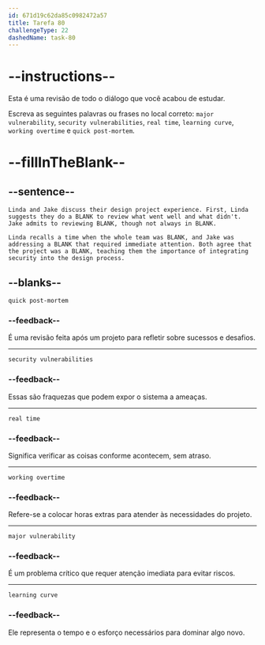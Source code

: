 ```yaml
---
id: 671d19c62da85c0982472a57
title: Tarefa 80
challengeType: 22
dashedName: task-80
---
```


# --instructions--

Esta é uma revisão de todo o diálogo que você acabou de estudar.

Escreva as seguintes palavras ou frases no local correto: `major vulnerability`, `security vulnerabilities`, `real time`, `learning curve`, `working overtime` e `quick post-mortem`.

# --fillInTheBlank--

## --sentence--

`Linda and Jake discuss their design project experience. First, Linda suggests they do a BLANK to review what went well and what didn't. Jake admits to reviewing BLANK, though not always in BLANK.`

`Linda recalls a time when the whole team was BLANK, and Jake was addressing a BLANK that required immediate attention. Both agree that the project was a BLANK, teaching them the importance of integrating security into the design process.`

## --blanks--

`quick post-mortem`

### --feedback--

É uma revisão feita após um projeto para refletir sobre sucessos e desafios.

---

`security vulnerabilities`

### --feedback--

Essas são fraquezas que podem expor o sistema a ameaças.

---

`real time`

### --feedback--

Significa verificar as coisas conforme acontecem, sem atraso.

---

`working overtime`

### --feedback--

Refere-se a colocar horas extras para atender às necessidades do projeto.

---

`major vulnerability`

### --feedback--

É um problema crítico que requer atenção imediata para evitar riscos.

---

`learning curve`

### --feedback--

Ele representa o tempo e o esforço necessários para dominar algo novo.
